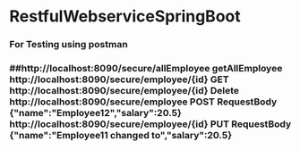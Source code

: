 # RestfulWebserviceSpringBoot

<h3>For Testing using postman<h3>
##http://localhost:8090/secure/allEmployee getAllEmployee
http://localhost:8090/secure/employee/{id} GET
http://localhost:8090/secure/employee/{id}  Delete
http://localhost:8090/secure/employee     POST 
     RequestBody {"name":"Employee12","salary":20.5}
http://localhost:8090/secure/employee/{id}  PUT
      RequestBody {"name":"Employee11 changed to","salary":20.5}
